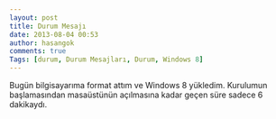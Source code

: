 ```yaml
---
layout: post
title: Durum Mesajı
date: 2013-08-04 00:53
author: hasangok
comments: true
Tags: [durum, Durum Mesajları, Durum, Windows 8]
---
```

Bugün bilgisayarıma format attım ve Windows 8 yükledim. Kurulumun başlamasından masaüstünün açılmasına kadar geçen süre sadece 6 dakikaydı.
